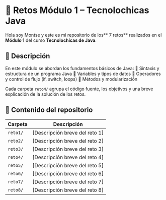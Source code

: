 # 🚀 Retos Módulo 1 – Tecnolochicas Java

Hola soy Montse y este es mi repositorio de los** 7 retos** realizados en el **Módulo 1** del curso **Tecnolochicas de Java**.

## 📄 Descripción
En este módulo se abordan los fundamentos básicos de Java:
🔹 Sintaxis y estructura de un programa Java
🔹 Variables y tipos de datos
🔹 Operadores y control de flujo (if, switch, loops)
🔹 Métodos y modularización

Cada carpeta `retoN/` agrupa el código fuente, los objetivos y una breve explicación de la solución de los retos. 

## 📂 Contenido del repositorio

| Carpeta         | Descripción                              |
|-----------------|------------------------------------------|
| `reto1/`        | [Descripción breve del reto 1]           |
| `reto2/`        | [Descripción breve del reto 2]           |
| `reto3/`        | [Descripción breve del reto 3]           |
| `reto4/`        | [Descripción breve del reto 4]           |
| `reto5/`        | [Descripción breve del reto 5]           |
| `reto6/`        | [Descripción breve del reto 6]           |
| `reto7/`        | [Descripción breve del reto 7]           |
| `reto8/`        | [Descripción breve del reto 8]           |
